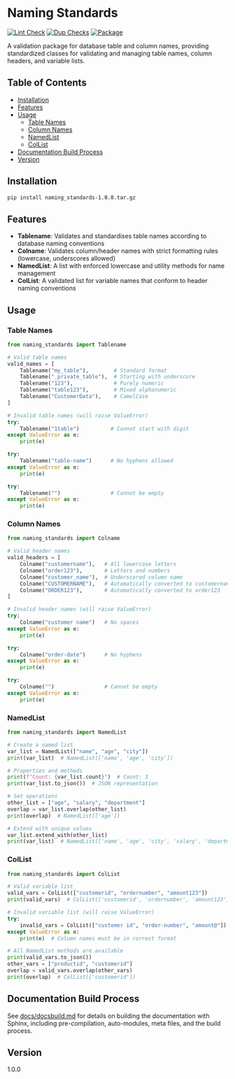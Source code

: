 
# Naming Standards

[![Lint Check](https://github.com/uaineteine/naming-standards/actions/workflows/lint_check.yaml/badge.svg)](https://github.com/uaineteine/naming-standards/actions/workflows/lint_check.yaml) [![Dup Checks](https://github.com/uaineteine/naming-standards/actions/workflows/dup_checks.yaml/badge.svg)](https://github.com/uaineteine/naming-standards/actions/workflows/dup_checks.yaml) [![Package](https://github.com/uaineteine/naming-standards/actions/workflows/package.yaml/badge.svg)](https://github.com/uaineteine/naming-standards/actions/workflows/package.yaml)

A validation package for database table and column names, providing standardized classes for validating and managing table names, column headers, and variable lists.

## Table of Contents

- [Installation](#installation)
- [Features](#features)
- [Usage](#usage)
	- [Table Names](#table-names)
	- [Column Names](#column-names)
	- [NamedList](#namedlist)
	- [ColList](#collist)
- [Documentation Build Process](#documentation-build-process)
- [Version](#version)


## Installation

```bash
pip install naming_standards-1.0.0.tar.gz
```

## Features

- **Tablename**: Validates and standardises table names according to database naming conventions
- **Colname**: Validates column/header names with strict formatting rules (lowercase, underscores allowed)
- **NamedList**: A list with enforced lowercase and utility methods for name management
- **ColList**: A validated list for variable names that conform to header naming conventions

## Usage

### Table Names

```python
from naming_standards import Tablename

# Valid table names
valid_names = [
	Tablename("my_table"),        # Standard format
	Tablename("_private_table"),  # Starting with underscore
	Tablename("123"),             # Purely numeric
	Tablename("table123"),        # Mixed alphanumeric
	Tablename("CustomerData"),    # CamelCase
]

# Invalid table names (will raise ValueError)
try:
	Tablename("1table")          # Cannot start with digit
except ValueError as e:
	print(e)

try:
	Tablename("table-name")      # No hyphens allowed
except ValueError as e:
	print(e)

try:
	Tablename("")                # Cannot be empty
except ValueError as e:
	print(e)
```

### Column Names

```python
from naming_standards import Colname

# Valid header names
valid_headers = [
	Colname("customername"),   # All lowercase letters
	Colname("order123"),       # Letters and numbers
	Colname("customer_name"),  # Underscored column name
	Colname("CUSTOMERNAME"),   # Automatically converted to customername
	Colname("ORDER123"),       # Automatically converted to order123
]

# Invalid header names (will raise ValueError)
try:
	Colname("customer name")   # No spaces
except ValueError as e:
	print(e)

try:
	Colname("order-date")      # No hyphens
except ValueError as e:
	print(e)

try:
	Colname("")                # Cannot be empty
except ValueError as e:
	print(e)
```

### NamedList

```python
from naming_standards import NamedList

# Create a named list
var_list = NamedList(["name", "age", "city"])
print(var_list)  # NamedList(['name', 'age', 'city'])

# Properties and methods
print(f"Count: {var_list.count}")  # Count: 3
print(var_list.to_json())  # JSON representation

# Set operations
other_list = ["age", "salary", "department"]
overlap = var_list.overlap(other_list)
print(overlap)  # NamedList(['age'])

# Extend with unique values
var_list.extend_with(other_list)
print(var_list)  # NamedList(['name', 'age', 'city', 'salary', 'department'])
```

### ColList

```python
from naming_standards import ColList

# Valid variable list
valid_vars = ColList(["customerid", "ordernumber", "amount123"])
print(valid_vars)  # ColList(['customerid', 'ordernumber', 'amount123'])

# Invalid variable list (will raise ValueError)
try:
	invalid_vars = ColList(["customer id", "order-number", "amount@"])
except ValueError as e:
	print(e)  # Column names must be in correct format

# All NamedList methods are available
print(valid_vars.to_json())
other_vars = ["productid", "customerid"]
overlap = valid_vars.overlap(other_vars)
print(overlap)  # ColList(['customerid'])
```


## Documentation Build Process

See [docs/docsbuild.md](docs/docsbuild.md) for details on building the documentation with Sphinx, including pre-compilation, auto-modules, meta files, and the build process.

## Version

1.0.0
